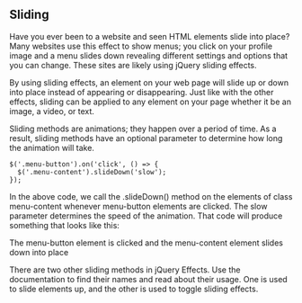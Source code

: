 ## Sliding

Have you ever been to a website and seen HTML elements slide into place? Many websites use this effect to show menus; you click on your profile image and a menu slides down revealing different settings and options that you can change. These sites are likely using jQuery sliding effects.

By using sliding effects, an element on your web page will slide up or down into place instead of appearing or disappearing. Just like with the other effects, sliding can be applied to any element on your page whether it be an image, a video, or text.

Sliding methods are animations; they happen over a period of time. As a result, sliding methods have an optional parameter to determine how long the animation will take.

```
$('.menu-button').on('click', () => {
  $('.menu-content').slideDown('slow');
});

```

In the above code, we call the .slideDown() method on the elements of class menu-content whenever menu-button elements are clicked. The slow parameter determines the speed of the animation. That code will produce something that looks like this:

The menu-button element is clicked and the menu-content element slides down into place

There are two other sliding methods in jQuery Effects. Use the documentation to find their names and read about their usage. One is used to slide elements up, and the other is used to toggle sliding effects.

